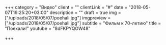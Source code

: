 +++
category = "Видео"
client = ""
clientLink = "#"
date = "2018-05-07T19:25:20+03:00"
description = ""
draft = true
img = ["/uploads/2018/05/07/poehali.jpg"]
imgpreview = ["/uploads/2018/05/07/poehali.jpg"]
subtitle = "Фильм к 70-летию"
title = "Поехали!"
youtube = "8dFKPYQOW48"

+++
